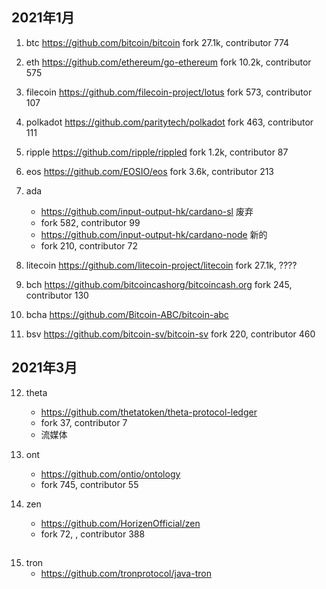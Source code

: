 ## 2021年1月
1. btc
https://github.com/bitcoin/bitcoin 
fork 27.1k, contributor 774
2. eth 
https://github.com/ethereum/go-ethereum
fork 10.2k, contributor 575
3. filecoin
https://github.com/filecoin-project/lotus
fork 573, contributor 107
4. polkadot
https://github.com/paritytech/polkadot
fork 463, contributor 111
5. ripple
https://github.com/ripple/rippled
fork 1.2k, contributor 87
6. eos
https://github.com/EOSIO/eos
fork 3.6k, contributor 213
7. ada
    - https://github.com/input-output-hk/cardano-sl  废弃
    - fork 582, contributor 99
    - https://github.com/input-output-hk/cardano-node 新的
    - fork 210, contributor 72
8. litecoin
https://github.com/litecoin-project/litecoin
fork 27.1k, ????
9. bch
https://github.com/bitcoincashorg/bitcoincash.org
fork 245, contributor 130

10. bcha
https://github.com/Bitcoin-ABC/bitcoin-abc

11. bsv
https://github.com/bitcoin-sv/bitcoin-sv
fork 220, contributor 460

## 2021年3月
12. theta
    - https://github.com/thetatoken/theta-protocol-ledger
    - fork 37, contributor 7
    - 流媒体

13. ont
    - https://github.com/ontio/ontology
    - fork 745, contributor 55

14. zen
    - https://github.com/HorizenOfficial/zen
    - fork 72, , contributor 388

## 

15. tron
    - https://github.com/tronprotocol/java-tron